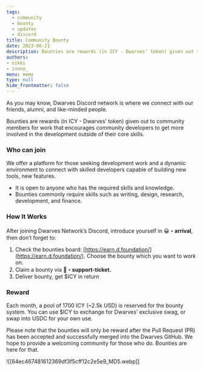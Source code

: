 ```yaml
---
tags: 
  - community
  - bounty
  - updates
  - discord
title: Community Bounty
date: 2023-06-21
description: Bounties are rewards (in ICY - Dwarves’ token) given out to community members for work that encourages community developers to get more involved in the development outside of their core skills.
authors: 
- nikki
- innno_
menu: memo
type: null
hide_frontmatter: false
---
```

As you may know, Dwarves Discord network is where we connect with our friends, alumni, and like-minded people.

Bounties are rewards (in ICY - Dwarves’ token) given out to community members for work that encourages community developers to get more involved in the development outside of their core skills.

### Who can join
We offer a platform for those seeking development work and a dynamic environment to connect with skilled developers capable of building new tools, new features.

* It is open to anyone who has the required skills and knowledge.
* Bounties commonly require skills such as writing, design, research, development, and finance. 

### How It Works
After joining Dwarves Network’s Discord, introduce yourself in 😀**・arrival**, then don’t forget to:
1. Check the bounties board: [https://earn.d.foundation/](https://earn.d.foundation/). Choose the bounty which you want to work on.
2. Claim a bounty via **⁠🎫・support-ticket.**
3. Deliver bounty, get $ICY in return

### Reward
Each month, a pool of 1700 ICY (~2.5k USD) is reserved for the bounty system. You can use $ICY to exchange for Dwarves’ exclusive swag, or swap into USDC for your own use.

Please note that the bounties will only be reward after the Pull Request (PR) has been accepted and successfully merged into the Dwarves GitHub. We hope to provide a welcoming community for those who do. Bounties are here for that.

![[64ec467481612369df3f5cff12c2e5e9_MD5.webp]]